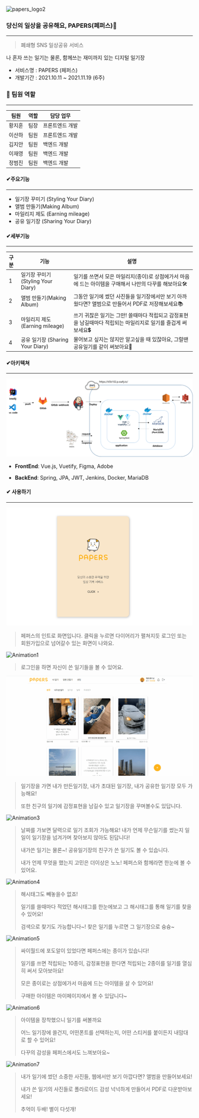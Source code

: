![papers_logo2](https://user-images.githubusercontent.com/78480984/143378253-988cab87-969a-41d9-99fd-54540eaff369.png)

### 당신의 일상을 공유해요, PAPERS(페퍼스)📖

------

> 폐쇄형 SNS 일상공유 서비스

나 혼자 쓰는 일기는 물론, 함께쓰는 재미까지 있는 디지털 일기장

- 서비스명 : PAPERS (페퍼스)
- 개발기간 : 2021.10.11 ~ 2021.11.19 (6주)

### 👩 팀원 역할

------

| 팀원 | 역할 | 담당 업무
| ------ | ------ | ------ |
| 황지훈 | 팀장 | 프론트엔드 개발 |
| 이산하 | 팀원 | 프론트엔드 개발 |
| 김지안 | 팀원 | 백엔드 개발 |
| 이재영 | 팀원 | 백엔드 개발 |
| 정범진 | 팀원 | 백엔드 개발 |


#### ✔주요기능

------

- 일기장 꾸미기 (Styling Your Diary)
- 앨범 만들기(Making Album)
- 마일리지 제도 (Earning mileage)
- 공유 일기장 (Sharing Your Diary)



#### ✔세부기능

------

| 구분 | 기능                               | 설명                                                         |
| :--- | ---------------------------------- | ------------------------------------------------------------ |
| 1    | 일기장 꾸미기 (Styling Your Diary) | 일기를 쓰면서 모은 마일리지(종이)로 상점에가서 마음에 드는 아이템을 구매해서 나만의 다꾸를 해보아요🛠 |
| 2    | 앨범 만들기(Making Album)          | 그동안 일기에 썼던 사진들을 일기장에서만 보기 아까웠다면? 앨범으로 만들어서 PDF로 저장해보세요📚 |
| 3    | 마일리지 제도 (Earning mileage)    | 쓰기 귀찮은 일기는 그만! 쓸때마다 적립되고 감정표현을 남길때마다 적립되는 마일리지로 일기를 즐겁게 써보세요💲 |
| 4    | 공유 일기장 (Sharing Your Diary)   | 물어보고 싶지는 않지만 알고싶을 때 있잖아요, 그럴땐 공유일기를 같이 써보아요💌 |



#### ✔아키텍쳐

------

![아키텍쳐](README.assets/아키텍쳐.png)



- **FrontEnd**: Vue.js, Vuetify, Figma, Adobe

- **BackEnd**: Spring, JPA, JWT, Jenkins, Docker, MariaDB



#### ✔ 사용하기

------

![Animation](README.assets/Animation.gif)

> 페퍼스의 인트로 화면입니다. 클릭을 누르면 다이어리가 펼쳐지듯 로그인 또는 회원가입으로 넘어갈수 있는 화면이 나와요.



![Animation1](README.assets/Animation1.gif)

> 로그인을 하면 자신이 쓴 일기들을 볼 수 있어요.





![Animation2](README.assets/Animation2.gif)

> 일기장을 가면 내가 만든일기장, 내가 초대된 일기장, 내가 공유한 일기장 모두 가능해요!
>
> 또한 친구의 일기에 감정표현을 남길수 있고 일기장을 꾸며볼수도 있답니다.





![Animation3](README.assets/Animation3.gif)

> 날짜를 가보면 달력으로 일기 조회가 가능해요! 내가 언제 무슨일기를 썼는지 일일이 일기장을 넘겨가며 찾아보지 않아도 된답니다!
>
> 내가쓴 일기는 물론~! 공유일기장의 친구가 쓴 일기도 볼 수 있습니다.
>
> 내가 언제 무엇을 했는지 고민은 더이상은 노노! 페퍼스와 함께라면 한눈에 볼 수 있어요.





![Animation4](README.assets/Animation4.gif)

> 해시태그도 빼놓을수 없죠! 
>
> 일기를 쓸때마다 적었던 해시태그를 한눈에보고 그 해시태그를 통해 일기를 찾을 수 있어요!
>
> 검색으로 찾기도 가능합니다~! 찾은 일기를 누르면 그 일기장으로 슝슝~





![Animation5](README.assets/Animation5.gif)

> 싸이월드에 포도알이 있었다면 페퍼스에는 종이가 있습니다!
>
> 일기를 쓰면 적립되는 10종이, 감정표현을 한다면 적립되는 2종이를 일기를 열심히 써서 모아보아요!
>
> 모은 종이로는 상점에가서 마음에 드는 아이템을 살 수 있어요!
>
> 구매한 아이템은 마이페이지에서 볼 수 있답니다~





![Animation6](README.assets/Animation6.gif)

> 아이템을 장착했으니 일기를 써볼까요
>
> 어느 일기장에 쓸건지, 어떤폰트를 선택하는지, 어떤 스티커를 붙이든지 내맘대로 할 수 있어요!
>
> 다꾸의 감성을 페퍼스에서도 느껴보아요~





![Animation7](README.assets/Animation7.gif)

> 내가 일기에 썼던 소중한 사진들, 웹에서만 보기 아깝다면? 앨범을 만들어보세요!
>
> 내가 쓴 일기의 사진들로 폴라로이드 감성 넉넉하게 만들어서 PDF로 다운받아보세요!
>
> 추억이 두배! 별이 다섯개!

